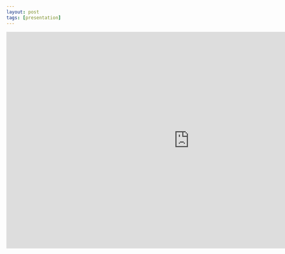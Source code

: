 ```yaml
---
layout: post
tags: [presentation]
---
```


<iframe src="https://docs.google.com/presentation/d/e/2PACX-1vQIjJ8OQqBVKdZ2YRa_-wTUs3fqsqfzK8LXCTRKCqsvC7JUQLgG92mGMz3S6UdWUZOLSCvRpk8ucbh5/embed?start=false&loop=false&delayms=3000" frameborder="0" width="960" height="569" allowfullscreen="true" mozallowfullscreen="true" webkitallowfullscreen="true"></iframe>

